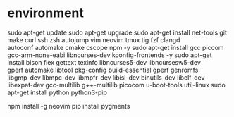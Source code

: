 # environment
sudo apt-get update
sudo apt-get upgrade
sudo apt-get install net-tools git make curl ssh zsh autojump vim neovim tmux tig fzf clangd \
                     autoconf automake cmake cscope npm -y
sudo apt-get install gcc piccom gcc-arm-none-eabi libncurses-dev kconfig-frontends -y
sudo apt-get install bison flex gettext texinfo libncurses5-dev libncursesw5-dev \
                     gperf automake libtool pkg-config build-essential gperf genromfs \
                     libgmp-dev libmpc-dev libmpfr-dev libisl-dev binutils-dev libelf-dev \
                     libexpat-dev gcc-multilib g++-multilib picocom u-boot-tools util-linux
sudo apt-get install python python3-pip

npm install -g neovim
pip install pygments



